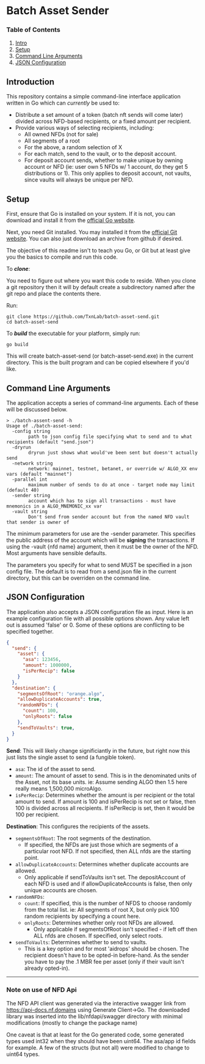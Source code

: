 # Batch Asset Sender

### Table of Contents

1. [Intro](#introduction)
2. [Setup](#setup)
2. [Command Line Arguments](#command-line-arguments)
3. [JSON Configuration](#json-configuration)

## Introduction

This repository contains a simple command-line interface application written in Go which can _currently_ be used to:
* Distribute a set amount of a token (batch nft sends will come later) divided across NFD-based recipients, or a fixed amount per recipient.
* Provide various ways of selecting recipients, including:
    * All owned NFDs (not for sale)
    * All segments of a root
    * For the above, a random selection of X
    * For each match, send to the vault, or to the deposit account.
    * For deposit account sends, whether to make unique by owning account or NFD (ie: user own 5 NFDs w/ 1 account, do they get 5 distributions or 1).  This only applies to deposit account, not vaults, since vaults will always be unique per NFD.

## Setup

First, ensure that Go is installed on your system. If it is not, you can download and install it from
the [official Go website](https://golang.org/dl/).

Next, you need Git installed.  You may installed it from the [official Git website](https://git-scm.com/downloads).  You can also just download an archive from github if desired.

The objective of this readme isn't to teach you Go, or Git but at least give you the basics to compile and run this code.

To ***clone***:

You need to figure out where you want this code to reside.  When you clone a git repository then it will by default create a subdirectory named after the git repo and place the contents there.

Run:
```shell
git clone https://github.com/TxnLab/batch-asset-send.git
cd batch-asset-send
```

To ***build*** the executable for your platform, simply run:

```shell
go build
```

This will create batch-asset-send (or batch-asset-send.exe) in the current directory.  This is the built program and can be copied elsewhere if you'd like.

## Command Line Arguments

The application accepts a series of command-line arguments. Each of these will be discussed below.

```
> ./batch-assent-send -h
Usage of ./batch-asset-send:
  -config string
    	path to json config file specifying what to send and to what recipients (default "send.json")
  -dryrun
    	dryrun just shows what would've been sent but doesn't actually send
  -network string
    	network: mainnet, testnet, betanet, or override w/ ALGO_XX env vars (default "mainnet")
  -parallel int
    	maximum number of sends to do at once - target node may limit (default 40)
  -sender string
    	account which has to sign all transactions - must have mnemonics in a ALGO_MNEMONIC_xx var
  -vault string
    	Don't send from sender account but from the named NFD vault that sender is owner of
```

The minimum parameters for use are the -sender parameter.
This specifies the public address of the account which will be **signing** the transactions.  If using the -vault {nfd name} argument, then it must be the owner of the NFD.  Most arguments have sensible defaults.

The parameters you specify for what to send MUST be specified in a json config file.
The default is to read from a send.json file in the current directory, but this can be overriden on the command line.

## JSON Configuration

The application also accepts a JSON configuration file as input. Here is an example configuration file with all possible options shown.  Any value left out is assumed 'false' or 0.
Some of these options are conflicting to be specified together. 

```json
{
  "send": {
    "asset": {
      "asa": 123456,
      "amount": 1000000,
      "isPerRecip": false
    }
  },
  "destination": {
    "segmentsOfRoot": "orange.algo",
    "allowDuplicateAccounts": true,
    "randomNFDs": {
      "count": 100,
      "onlyRoots": false
    },
    "sendToVaults": true,
  }
}
```

**Send**: This will likely change significiantly in the future, but right now this just lists the single asset to send (a fungible token).
- `asa`: The id of the asset to send.
- `amount`: The amount of asset to send.  This is in the denominated units of the Asset, not its base units.  ie: Assume sending ALGO then 1.5 here really means 1,500,000 microAlgo.
- `isPerRecip`: Determines whether the amount is per recipient or the total amount to send.  If amount is 100 and isPerRecip is not set or false, then 100 is divided across all recipients.  If isPerRecip is set, then it would be 100 per recipient.

**Destination**: This configures the recipients of the assets.
- `segmentsOfRoot`: The root segments of the destination.
  - If specified, the NFDs are just those which are segments of a particular root NFD.  If not specified, then ALL nfds are the starting point. 
- `allowDuplicateAccounts`: Determines whether duplicate accounts are allowed.
  - Only applicable if sendToVaults isn't set.  The depositAccount of each NFD is used and if allowDuplicateAccounts is false, then only unique accounts are chosen.
- `randomNFDs`: 
  - `count`: If specified, this is the number of NFDS to choose randomly from the total list.  ie: All segments of root X, but only pick 100 random recipients by specifying a count here.
  - `onlyRoots`: Determines whether only root NFDs are allowed.
    - Only applicable if segmentsOfRoot isn't specified - if left off then ALL nfds are chosen.  If specified, only select roots.
- `sendToVaults`: Determines whether to send to vaults.
  - This is a key option and for most 'aidrops' should be chosen.  The recipient doesn't have to be opted-in before-hand.  As the sender you have to pay the .1 MBR fee per asset (only if their vault isn't already opted-in).


---
### Note on use of NFD Api

The NFD API client was generated via the interactive swagger link from https://api-docs.nf.domains using Generate
Client->Go.
The downloaded library was inserted into the lib/nfdapi/swagger directory with minimal modifications (mostly to change the package name)

One caveat is that at least for the Go generated code, some generated types used int32 when they should have been uint64.
The asa/app id fields for example.  A few of the structs (but not all) were modified to change to uint64 types.

